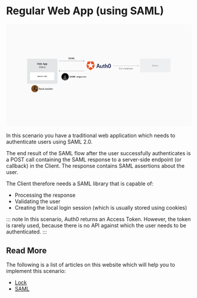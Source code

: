 # Regular Web App (using SAML)

![](/media/articles/architecture-scenarios/web-saml.png)

In this scenario you have a traditional web application which needs to authenticate users using SAML 2.0.

The end result of the SAML flow after the user successfully authenticates is a POST call containing the SAML response to a server-side endpoint (or callback) in the Client. The response contains SAML assertions about the user.

The Client therefore needs a SAML library that is capable of:

* Processing the response
* Validating the user
* Creating the local login session (which is usually stored using cookies)

::: note
In this scenario, Auth0 returns an Access Token. However, the token is rarely used, because there is no API against which the user needs to be authenticated.
:::

## Read More

The following is a list of articles on this website which will help you to implement this scenario:

* [Lock](/libraries/lock)
* [SAML](/saml-configuration)
